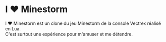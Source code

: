 # I ❤ Minestorm

I ❤ Minestorm est un clone du jeu Minestorm de la console Vectrex réalisé en Lua.  
C'est surtout une expérience pour m'amuser et me détendre.
